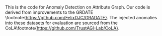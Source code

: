 This is the code for Anomaly Detection on Attribute Graph. Our code is derived from improvements to the GRDATE \footnote{https://github.com/FelixDJC/GRADATE}. The injected anomalies into these datasets for evaluation are sourced from the CoLA\footnote{https://github.com/TrustAGI-Lab/CoLA}.
